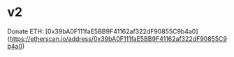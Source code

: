 # v2
Donate ETH: [0x39bA0F111faE5BB9F41162af322dF90855C9b4a0] (https://etherscan.io/address/0x39bA0F111faE5BB9F41162af322dF90855C9b4a0)
